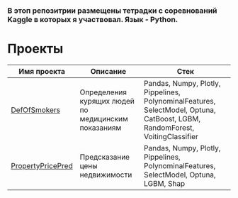 ### В этоп репозитрии размещены тетрадки с соревнований Kaggle в которых я участвовал. Язык - Python. 

# Проекты

| Имя проекта                                                   | Описание                                                                                                                                                                                                                                                                                                                                                                                   | Стек                                                                                                                                                   |
|---------------------------------------------------------------|--------------------------------------------------------------------------------------------------------------------------------------------------------------------------------------------------------------------------------------------------------------------------------------------------------------------------------------------------------------------------------------------|--------------------------------------------------------------------------------------------------------------------------------------------------------|
| [DefOfSmokers](DefOfSmokers.ipynb)                              | Определения курящих людей по медицинским показаниям                                                                                                                                               | Pandas, Numpy, Plotly, Pippelines, PolynominalFeatures, SelectModel, Optuna,  CatBoost, LGBM, RandomForest, VoitingClassifier                                                                                                               |
| [PropertyPricePred](PropertyPricePred.ipynb)                                | Предсказание цены недвижимости                                                                                                                                                                                                                 | Pandas, Numpy, Plotly, Pippelines, PolynominalFeatures, SelectModel, Optuna, LGBM, Shap                                                                                                                   |
